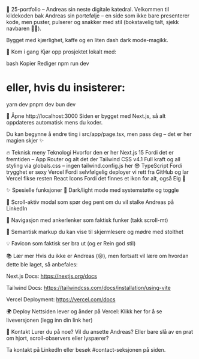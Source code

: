 🦌 25-portfolio – Andreas sin neste digitale katedral.
Velkommen til kildekoden bak Andreas sin portefølje – en side som ikke bare presenterer kode, men puster, pulserer og snakker med stil (bokstavelig talt, sjekk navbaren 🔵💨).

Bygget med kjærlighet, kaffe og en liten dash dark mode-magikk.

🚀 Kom i gang
Kjør opp prosjektet lokalt med:

bash
Kopier
Rediger
npm run dev

# eller, hvis du insisterer:

yarn dev
pnpm dev
bun dev

🧭 Åpne http://localhost:3000
Siden er bygget med Next.js, så alt oppdateres automatisk mens du koder.

Du kan begynne å endre ting i src/app/page.tsx, men pass deg – det er her magien skjer ✨

🔥 Teknisk meny
Teknologi Hvorfor den er her
Next.js 15 Fordi det er fremtiden – App Router og alt det der
Tailwind CSS v4.1 Full kraft og all styling via globals.css – ingen tailwind.config.js her 😎
TypeScript Fordi trygghet er sexy
Vercel Fordi selvfølgelig deployer vi rett fra GitHub og lar Vercel fikse resten
React Icons Fordi det finnes et ikon for alt, også Elg 🦌

✨ Spesielle funksjoner
🔄 Dark/light mode med systemstøtte og toggle

🧠 Scroll-aktiv modal som spør deg pent om du vil stalke Andreas på LinkedIn

🎯 Navigasjon med ankerlenker som faktisk funker (takk scroll-mt)

🧼 Semantisk markup du kan vise til skjermlesere og mødre med stolthet

💡 Favicon som faktisk ser bra ut (og er Rein god stil)

📚 Lær mer
Hvis du ikke er Andreas (😢), men fortsatt vil lære om hvordan dette ble laget, så anbefales:

Next.js Docs: https://nextjs.org/docs

Tailwind Docs: https://tailwindcss.com/docs/installation/using-vite

Vercel Deployment: https://vercel.com/docs

🌍 Deploy
Nettsiden lever og ånder på Vercel:
Klikk her for å se liveversjonen (legg inn din link her)

🤝 Kontakt
Lurer du på noe? Vil du ansette Andreas? Eller bare slå av en prat om hjort, scroll-observers eller lyspærer?

Ta kontakt på LinkedIn eller besøk #contact-seksjonen på siden.
